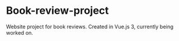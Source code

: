 # Book-review-project

Website project for book reviews. Created in Vue.js 3, currently being worked on.
